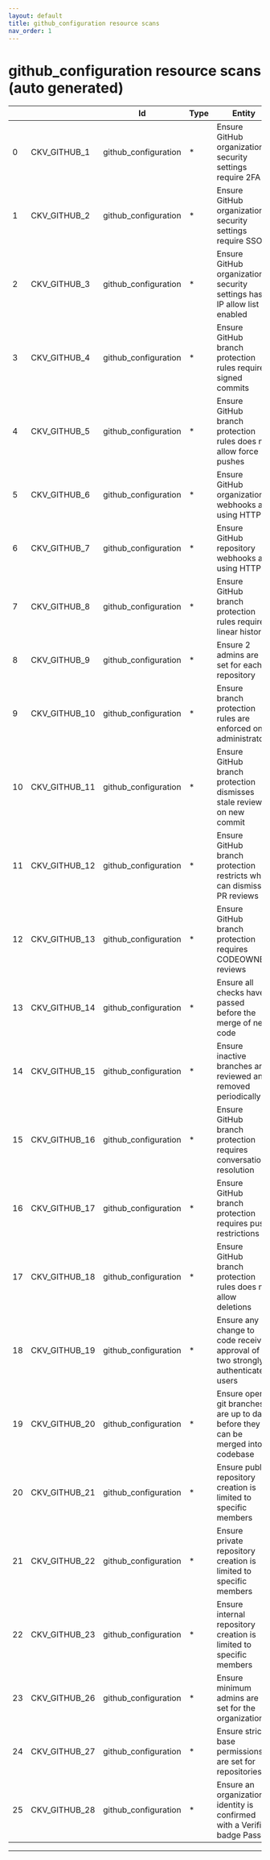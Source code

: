 ```yaml
---
layout: default
title: github_configuration resource scans
nav_order: 1
---
```


# github_configuration resource scans (auto generated)

|    |               | Id                   | Type   | Entity                                                                          | Policy               | IaC                                                                                                                     |
|----|---------------|----------------------|--------|---------------------------------------------------------------------------------|----------------------|-------------------------------------------------------------------------------------------------------------------------|
|  0 | CKV_GITHUB_1  | github_configuration | *      | Ensure GitHub organization security settings require 2FA                        | github_configuration | https://github.com/bridgecrewio/checkov/tree/master/checkov/github/checks/2fa.py                                        |
|  1 | CKV_GITHUB_2  | github_configuration | *      | Ensure GitHub organization security settings require SSO                        | github_configuration | https://github.com/bridgecrewio/checkov/tree/master/checkov/github/checks/sso.py                                        |
|  2 | CKV_GITHUB_3  | github_configuration | *      | Ensure GitHub organization security settings has IP allow list enabled          | github_configuration | https://github.com/bridgecrewio/checkov/tree/master/checkov/github/checks/ipallowlist.py                                |
|  3 | CKV_GITHUB_4  | github_configuration | *      | Ensure GitHub branch protection rules requires signed commits                   | github_configuration | https://github.com/bridgecrewio/checkov/tree/master/checkov/github/checks/require_signatures.py                         |
|  4 | CKV_GITHUB_5  | github_configuration | *      | Ensure GitHub branch protection rules does not allow force pushes               | github_configuration | https://github.com/bridgecrewio/checkov/tree/master/checkov/github/checks/disallow_force_pushes.py                      |
|  5 | CKV_GITHUB_6  | github_configuration | *      | Ensure GitHub organization webhooks are using HTTPS                             | github_configuration | https://github.com/bridgecrewio/checkov/tree/master/checkov/github/checks/webhooks_https_orgs.py                        |
|  6 | CKV_GITHUB_7  | github_configuration | *      | Ensure GitHub repository webhooks are using HTTPS                               | github_configuration | https://github.com/bridgecrewio/checkov/tree/master/checkov/github/checks/webhooks_https_repos.py                       |
|  7 | CKV_GITHUB_8  | github_configuration | *      | Ensure GitHub branch protection rules requires linear history                   | github_configuration | https://github.com/bridgecrewio/checkov/tree/master/checkov/github/checks/require_linear_history.py                     |
|  8 | CKV_GITHUB_9  | github_configuration | *      | Ensure 2 admins are set for each repository                                     | github_configuration | https://github.com/bridgecrewio/checkov/tree/master/checkov/github/checks/repository_collaborators.py                   |
|  9 | CKV_GITHUB_10 | github_configuration | *      | Ensure branch protection rules are enforced on administrators                   | github_configuration | https://github.com/bridgecrewio/checkov/tree/master/checkov/github/checks/enforce_branch_protection_admins.py           |
| 10 | CKV_GITHUB_11 | github_configuration | *      | Ensure GitHub branch protection dismisses stale review on new commit            | github_configuration | https://github.com/bridgecrewio/checkov/tree/master/checkov/github/checks/dismiss_stale_reviews.py                      |
| 11 | CKV_GITHUB_12 | github_configuration | *      | Ensure GitHub branch protection restricts who can dismiss PR reviews            | github_configuration | https://github.com/bridgecrewio/checkov/tree/master/checkov/github/checks/restrict_pr_review_dismissal.py               |
| 12 | CKV_GITHUB_13 | github_configuration | *      | Ensure GitHub branch protection requires CODEOWNER reviews                      | github_configuration | https://github.com/bridgecrewio/checkov/tree/master/checkov/github/checks/require_code_owner_reviews.py                 |
| 13 | CKV_GITHUB_14 | github_configuration | *      | Ensure all checks have passed before the merge of new code                      | github_configuration | https://github.com/bridgecrewio/checkov/tree/master/checkov/github/checks/require_status_checks_pr.py                   |
| 14 | CKV_GITHUB_15 | github_configuration | *      | Ensure inactive branches are reviewed and removed periodically                  | github_configuration | https://github.com/bridgecrewio/checkov/tree/master/checkov/github/checks/disallow_inactive_branch_60days.py            |
| 15 | CKV_GITHUB_16 | github_configuration | *      | Ensure GitHub branch protection requires conversation resolution                | github_configuration | https://github.com/bridgecrewio/checkov/tree/master/checkov/github/checks/require_conversation_resolution.py            |
| 16 | CKV_GITHUB_17 | github_configuration | *      | Ensure GitHub branch protection requires push restrictions                      | github_configuration | https://github.com/bridgecrewio/checkov/tree/master/checkov/github/checks/require_push_restrictions.py                  |
| 17 | CKV_GITHUB_18 | github_configuration | *      | Ensure GitHub branch protection rules does not allow deletions                  | github_configuration | https://github.com/bridgecrewio/checkov/tree/master/checkov/github/checks/disallow_branch_deletions.py                  |
| 18 | CKV_GITHUB_19 | github_configuration | *      | Ensure any change to code receives approval of two strongly authenticated users | github_configuration | https://github.com/bridgecrewio/checkov/tree/master/checkov/github/checks/require_2approvals.py                         |
| 19 | CKV_GITHUB_20 | github_configuration | *      | Ensure open git branches are up to date before they can be merged into codebase | github_configuration | https://github.com/bridgecrewio/checkov/tree/master/checkov/github/checks/require_updated_branch_pr.py                  |
| 20 | CKV_GITHUB_21 | github_configuration | *      | Ensure public repository creation is limited to specific members                | github_configuration | https://github.com/bridgecrewio/checkov/tree/master/checkov/github/checks/public_repository_creation_is_limited.py      |
| 21 | CKV_GITHUB_22 | github_configuration | *      | Ensure private repository creation is limited to specific members               | github_configuration | https://github.com/bridgecrewio/checkov/tree/master/checkov/github/checks/private_repository_creation_is_limited.py     |
| 22 | CKV_GITHUB_23 | github_configuration | *      | Ensure internal repository creation is limited to specific members              | github_configuration | https://github.com/bridgecrewio/checkov/tree/master/checkov/github/checks/internal_repository_creation_is_limited.py    |
| 23 | CKV_GITHUB_26 | github_configuration | *      | Ensure minimum admins are set for the organization                              | github_configuration | https://github.com/bridgecrewio/checkov/tree/master/checkov/github/checks/minimum_admins_in_org.py                      |
| 24 | CKV_GITHUB_27 | github_configuration | *      | Ensure strict base permissions are set for repositories                         | github_configuration | https://github.com/bridgecrewio/checkov/tree/master/checkov/github/checks/require_strict_base_permissions_repository.py |
| 25 | CKV_GITHUB_28 | github_configuration | *      | Ensure an organization's identity is confirmed with a Verified badge Passed     | github_configuration | https://github.com/bridgecrewio/checkov/tree/master/checkov/github/checks/require_verified_organization.py              |


---


